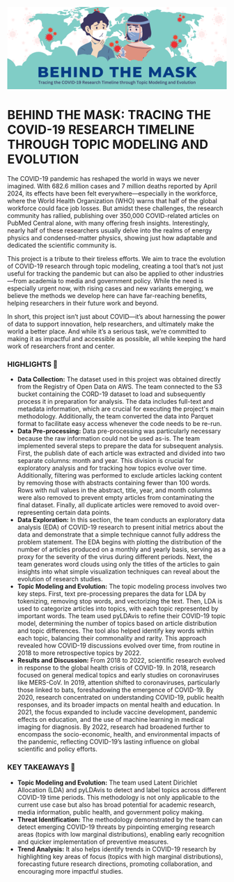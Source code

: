 !['banner'](images/title.png)

# **BEHIND THE MASK:** TRACING THE COVID-19 RESEARCH TIMELINE THROUGH TOPIC MODELING AND EVOLUTION

The COVID-19 pandemic has reshaped the world in ways we never imagined. With 682.6 million cases and 7 million deaths reported by April 2024, its effects have been felt everywhere—especially in the workforce, where the World Health Organization (WHO) warns that half of the global workforce could face job losses. But amidst these challenges, the research community has rallied, publishing over 350,000 COVID-related articles on PubMed Central alone, with many offering fresh insights. Interestingly, nearly half of these researchers usually delve into the realms of energy physics and condensed-matter physics, showing just how adaptable and dedicated the scientific community is. 

This project is a tribute to their tireless efforts. We aim to trace the evolution of COVID-19 research through topic modeling, creating a tool that’s not just useful for tracking the pandemic but can also be applied to other industries—from academia to media and government policy. While the need is especially urgent now, with rising cases and new variants emerging, we believe the methods we develop here can have far-reaching benefits, helping researchers in their future work and beyond. 

In short, this project isn’t just about COVID—it’s about harnessing the power of data to support innovation, help researchers, and ultimately make the world a better place. And while it’s a serious task, we’re committed to making it as impactful and accessible as possible, all while keeping the hard work of researchers front and center.

### HIGHLIGHTS 🌟
* **Data Collection:** The dataset used in this project was obtained directly from the Registry of Open Data on AWS. The team connected to the S3 bucket containing the CORD-19 dataset to load and subsequently process it in preparation for analysis. The data includes full-text and metadata information, which are crucial for executing the project's main methodology. Additionally, the team converted the data into Parquet format to facilitate easy access whenever the code needs to be re-run.
* **Data Pre-processing:** Data pre-processing was particularly necessary because the raw information could not be used as-is. The team implemented several steps to prepare the data for subsequent analysis. First, the publish date of each article was extracted and divided into two separate columns: month and year. This division is crucial for exploratory analysis and for tracking how topics evolve over time. Additionally, filtering was performed to exclude articles lacking content by removing those with abstracts containing fewer than 100 words. Rows with null values in the abstract, title, year, and month columns were also removed to prevent empty articles from contaminating the final dataset. Finally, all duplicate articles were removed to avoid over-representing certain data points.
* **Data Exploration:** In this section, the team conducts an exploratory data analysis (EDA) of COVID-19 research to present initial metrics about the data and demonstrate that a simple technique cannot fully address the problem statement. The EDA begins with plotting the distribution of the number of articles produced on a monthly and yearly basis, serving as a proxy for the severity of the virus during different periods. Next, the team generates word clouds using only the titles of the articles to gain insights into what simple visualization techniques can reveal about the evolution of research studies.
* **Topic Modeling and Evolution:** The topic modeling process involves two key steps. First, text pre-processing prepares the data for LDA by tokenizing, removing stop words, and vectorizing the text. Then, LDA is used to categorize articles into topics, with each topic represented by important words. The team used pyLDAvis to refine their COVID-19 topic model, determining the number of topics based on article distribution and topic differences. The tool also helped identify key words within each topic, balancing their commonality and rarity. This approach revealed how COVID-19 discussions evolved over time, from routine in 2018 to more retrospective topics by 2022.
* **Results and Discussion:** From 2018 to 2022, scientific research evolved in response to the global health crisis of COVID-19. In 2018, research focused on general medical topics and early studies on coronaviruses like MERS-CoV. In 2019, attention shifted to coronaviruses, particularly those linked to bats, foreshadowing the emergence of COVID-19. By 2020, research concentrated on understanding COVID-19, public health responses, and its broader impacts on mental health and education. In 2021, the focus expanded to include vaccine development, pandemic effects on education, and the use of machine learning in medical imaging for diagnosis. By 2022, research had broadened further to encompass the socio-economic, health, and environmental impacts of the pandemic, reflecting COVID-19’s lasting influence on global scientific and policy efforts.

### KEY TAKEAWAYS 🔑
* **Topic Modeling and Evolution:** The team used Latent Dirichlet Allocation (LDA) and pyLDAvis to detect and label topics across different COVID-19 time periods. This methodology is not only applicable to the current use case but also has broad potential for academic research, media information, public health, and government policy making.
* **Threat Identification:** The methodology demonstrated by the team can detect emerging COVID-19 threats by pinpointing emerging research areas (topics with low marginal distributions), enabling early recognition and quicker implementation of preventive measures.
* **Trend Analysis:** It also helps identify trends in COVID-19 research by highlighting key areas of focus (topics with high marginal distributions), forecasting future research directions, promoting collaboration, and encouraging more impactful studies.

